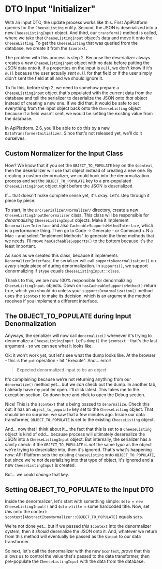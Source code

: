 # DTO Input "Initializer"

With an input DTO, the update process works like this. First ApiPlatform queries
for the `CheeseListing` entity. Second, the JSON is deserialized into a new
`CheeseListingInput` object. And third, our `transform()` method is called,
where we take that `CheeseListingInput` object's data and move it onto the
`CheeseListing`. To get the `CheeseListing` that was queried from the database,
we create it from the `$context`.

The problem with this process is step 2. Because the  deserializer always creates
a *new* `CheeseListingInput` object with no data before putting the JSON data
onto it, if a properties on the input is `null`, we don't know if it's `null`
because the user actually *sent* `null` for that field or if the user simply
didn't sent the field at all and we should ignore it.

To fix this, before step 2, we need to somehow prepare a `CheeseListingInput`
object that's populated with the current data from the database and tell the
serializer to deserialize the JSON onto *that* object instead of creating a
new one. If we did that, it would be safe to set everything from the input object
back onto the `CheeseListing` object because if a field wasn't sent, we would
be setting the existing value from the database.

In ApiPlatform. 2.6, you'll be able to do this by a new `DataTransformerInitializer`.
Since that's not released yet, we'll do it ourselves.

## Custom Normalizer for the Input Class

How? We know that if you set the `OBJECT_TO_POPULATE` key on the `$context`, then
the deserializer will use that object instead of creating a new one. By creating
a custom denormalizer, we could hook into the denormalization process and set
the `OBJECT_TO_POPULATE` key to a pre-populated `CheeseListingInput` object
*right* before the JSON is deserialized.

If... that doesn't make complete sense yet, it's okay. Let's step through it piece
by piece.

To start, in the `src/Serializer/Normalizer/` directory, create a new
`CheseeListingInputDenormalizer` class. This class will be responsible for
*denormalizing* `CheeseListingInput` objects. Make it implement
`DenormalizerInterface` and also `CacheableSupportsMethodInterface`, which is a
performance thing. Then go to Code -> Generate - or Command + N a Mac - and select
"Implement Methods" to generate the three methods that we needs. I'll move
`hasCacheableSupports()` to the bottom because it's the least important.

As *soon* as we created this class, because it implements `DenormalizerInterface`,
the serializer will call `supportsDenormalization()` on *every* single piece of
during denormalization. In `supports()`, we support denormalizing if
`$type` equals `CheeseListingInput::class`.

Thanks to this, we are now 100% responsible for denormalizing `CheeseListingInput`.
objects. Down on `hasCacheableSupportsMethod()` return true, which you should do
unless your `supportsDenormalization()` method uses the `$context` to make its
decision, which is an argument the method receives if you implement a different
interface.

## The OBJECT_TO_POPULATE during Input Denormalization

Anyways, the serializer will now call `denormalize()` whenever it's trying to
denormalize a `CheeseListingInput`. Let's `dump()` the `$context` - that's the
last argument - so we can see what it looks like.

Ok: it won't work yet, but let's see what the dump looks like. At the browser -
this is the `put` operation - hit "Execute". And... error!

> Expected denormalized input to be an object

It's complaining because we're not returning anything from our `denormalize()`
method yet... but we *can* check out the dump. In another tab, I already have my
profiler open. I'll click latest. This takes me to the exception section. Go down
here and click to open the Debug section.

Nice! This is the `$context` that's being passed to `denormalize`. Check this
out: it has an `object_to_populate` key set to the `CheeseListing` object. That
should be no surprise: we saw that a few minutes ago. Inside our data transformer,
`OBJECT_TO_POPULATE` is set to the existing `CheeseListing` object.

And... now that I think about it... the fact that this is set to a `CheeseListing`
object is kind of odd... because process will ultimately deserealize the JSON into
a `CheeseListingInput` object. But internally, the serializer has a sanity check:
if the `OBJECT_TO_POPULATE` is *not* the same *type* as the object we're trying
to deserialize into, then it's ignored. That's what's happening now: API Platform
sets the existing `CheeseListing` onto `OBJECT_TO_POPULATE`, but since we're
not deserializing into that type of object, it's ignored and a new
`CheeseListingInput` is created.

But... we could *change* that key.

## Setting OBJECT_TO_POPULATE to the Input DTO

Inside the denormalizer, let's start with something simple:
`$dto = new CheeseListingInput()` and `$dto->title =` some hardcoded title.
Now, set *this* onto the context:
`$context[AbstractItemNormalizer::OBJECT_TO_POPULATE]` equals `$dto`.

We're not done yet... but if we passed *this* `$context` into the denormalizer
system, then it *should* deserialize the JSON onto it. And, whatever we return
from this method will eventually be passed as the `$input` to our data transformer.

So next, let's call the denormalizer with the new `$context`, *prove* that this
allows us to control the value that's passed to the data transformer, then
pre-populate the `CheeseListingInput` with the data from the database.

